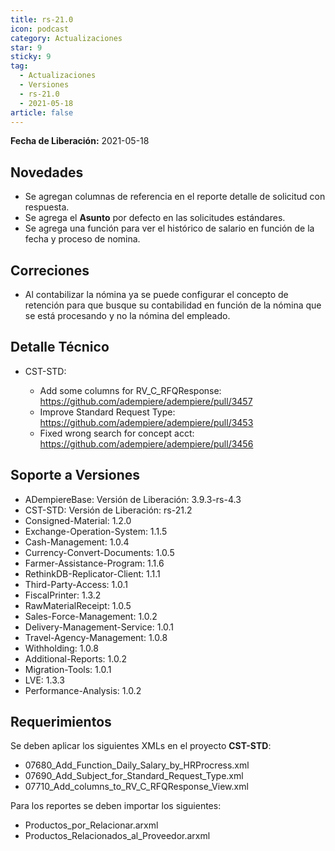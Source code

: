 ```yaml
---
title: rs-21.0
icon: podcast
category: Actualizaciones
star: 9
sticky: 9
tag:
  - Actualizaciones
  - Versiones
  - rs-21.0
  - 2021-05-18
article: false
---
```


**Fecha de Liberación:** 2021-05-18

## Novedades

- Se agregan columnas de referencia en el reporte detalle de solicitud con respuesta.
- Se agrega el **Asunto** por defecto en las solicitudes estándares.
- Se agrega una función para ver el histórico de salario en función de la fecha y proceso de nomina.

## Correciones

- Al contabilizar la nómina ya se puede configurar el concepto de retención para que busque su contabilidad en función de la nómina que se está procesando y no la nómina del empleado.

## Detalle Técnico

- CST-STD:

  - Add some columns for RV_C_RFQResponse: https://github.com/adempiere/adempiere/pull/3457
  - Improve Standard Request Type: https://github.com/adempiere/adempiere/pull/3453
  - Fixed wrong search for concept acct: https://github.com/adempiere/adempiere/pull/3456

## Soporte a Versiones

- ADempiereBase: Versión de Liberación: 3.9.3-rs-4.3
- CST-STD: Versión de Liberación: rs-21.2
- Consigned-Material: 1.2.0
- Exchange-Operation-System: 1.1.5
- Cash-Management: 1.0.4
- Currency-Convert-Documents: 1.0.5
- Farmer-Assistance-Program: 1.1.6
- RethinkDB-Replicator-Client: 1.1.1
- Third-Party-Access: 1.0.1
- FiscalPrinter: 1.3.2
- RawMaterialReceipt: 1.0.5
- Sales-Force-Management: 1.0.2
- Delivery-Management-Service: 1.0.1
- Travel-Agency-Management: 1.0.8
- Withholding: 1.0.8
- Additional-Reports: 1.0.2
- Migration-Tools: 1.0.1
- LVE: 1.3.3
- Performance-Analysis: 1.0.2

## Requerimientos

Se deben aplicar los siguientes XMLs en el proyecto **CST-STD**:

- 07680_Add_Function_Daily_Salary_by_HRProcress.xml
- 07690_Add_Subject_for_Standard_Request_Type.xml
- 07710_Add_columns_to_RV_C_RFQResponse_View.xml

Para los reportes se deben importar los siguientes:

- Productos_por_Relacionar.arxml
- Productos_Relacionados_al_Proveedor.arxml
